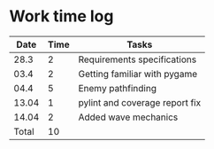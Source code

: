 # Work time log

| Date | Time | Tasks |
| --- | --- | --- |
| 28.3 | 2   | Requirements specifications |
| 03.4 | 2   | Getting familiar with pygame |
| 04.4 | 5   | Enemy pathfinding |
| 13.04 | 1   | pylint and coverage report fix |
| 14.04 | 2  | Added wave mechanics |
| Total | 10 |
